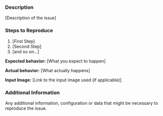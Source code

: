 ### Description

[Description of the issue]

### Steps to Reproduce

1. [First Step]
2. [Second Step]
3. [and so on...]

**Expected behavior:** [What you expect to happen]

**Actual behavior:** [What actually happens]

**Input Image:** [Link to the input image used (if applicable)]

### Additional Information

Any additional information, configuration or data that might be necessary to reproduce the issue.
